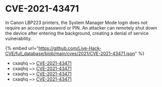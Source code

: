 # CVE-2021-43471

In Canon LBP223 printers, the System Manager Mode login does not require an account password or PIN. An attacker can remotely shut down the device after entering the background, creating a denial of service vulnerability.

{% embed url="https://github.com/Live-Hack-CVE/full_database/blob/main/cves/2021/CVE-2021-43471.json" %}


* cxaqhq ~> [CVE-2021-43471](https://www.alice-snow.ru/2021/database/cve-2021-43471/cve-2021-43471-cxaqhq)
* cxaqhq ~> [CVE-2021-43471](https://www.alice-snow.ru/2021/database/cve-2021-43471/cve-2021-43471-cxaqhq)
* cxaqhq ~> [CVE-2021-43471](https://www.alice-snow.ru/2021/database/cve-2021-43471/cve-2021-43471-cxaqhq)
* cxaqhq ~> [CVE-2021-43471](https://www.alice-snow.ru/2021/database/cve-2021-43471/cve-2021-43471-cxaqhq)